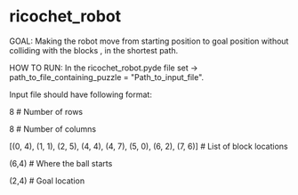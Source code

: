 # ricochet_robot
GOAL:
Making the robot move from starting position to goal position without colliding with the blocks , in the shortest path. 

HOW TO RUN:
In the ricochet_robot.pyde file set ->   path_to_file_containing_puzzle = "Path_to_input_file".

Input file should have following format:

8 # Number of rows

8 # Number of columns

[(0, 4), (1, 1), (2, 5), (4, 4), (4, 7), (5, 0), (6, 2), (7, 6)]  # List of block locations

(6,4) # Where the ball starts

(2,4) # Goal location 
